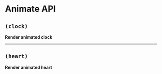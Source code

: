 # Animate API


## `(clock)`  
__Render animated clock__  

---

## `(heart)`  
__Render animated heart__  
